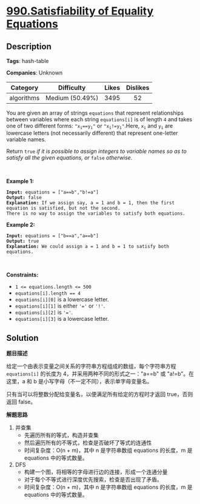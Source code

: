 # [990.Satisfiability of Equality Equations](https://leetcode.com/problems/satisfiability-of-equality-equations/description/)

## Description

**Tags**: hash-table

**Companies**: Unknown

|  Category  |   Difficulty    | Likes | Dislikes |
| :--------: | :-------------: | :---: | :------: |
| algorithms | Medium (50.49%) | 3495  |    52    |

<p>You are given an array of strings <code>equations</code> that represent relationships between variables where each string <code>equations[i]</code> is of length <code>4</code> and takes one of two different forms: <code>&quot;x<sub>i</sub>==y<sub>i</sub>&quot;</code> or <code>&quot;x<sub>i</sub>!=y<sub>i</sub>&quot;</code>.Here, <code>x<sub>i</sub></code> and <code>y<sub>i</sub></code> are lowercase letters (not necessarily different) that represent one-letter variable names.</p>
<p>Return <code>true</code><em> if it is possible to assign integers to variable names so as to satisfy all the given equations, or </em><code>false</code><em> otherwise</em>.</p>
<p>&nbsp;</p>
<p><strong class="example">Example 1:</strong></p>
<pre><code><strong>Input:</strong> equations = [&quot;a==b&quot;,&quot;b!=a&quot;]
<strong>Output:</strong> false
<strong>Explanation:</strong> If we assign say, a = 1 and b = 1, then the first equation is satisfied, but not the second.
There is no way to assign the variables to satisfy both equations.</code></pre>
<p><strong class="example">Example 2:</strong></p>
<pre><code><strong>Input:</strong> equations = [&quot;b==a&quot;,&quot;a==b&quot;]
<strong>Output:</strong> true
<strong>Explanation:</strong> We could assign a = 1 and b = 1 to satisfy both equations.</code></pre>
<p>&nbsp;</p>
<p><strong>Constraints:</strong></p>
<ul>
  <li><code>1 &lt;= equations.length &lt;= 500</code></li>
  <li><code>equations[i].length == 4</code></li>
  <li><code>equations[i][0]</code> is a lowercase letter.</li>
  <li><code>equations[i][1]</code> is either <code>&#39;=&#39;</code> or <code>&#39;!&#39;</code>.</li>
  <li><code>equations[i][2]</code> is <code>&#39;=&#39;</code>.</li>
  <li><code>equations[i][3]</code> is a lowercase letter.</li>
</ul>

## Solution

**题目描述**

给定一个由表示变量之间关系的字符串方程组成的数组，每个字符串方程 `equations[i]` 的长度为 4，并采用两种不同的形式之一："a==b" 或 "a!=b"。在这里，a 和 b 是小写字母（不一定不同），表示单字母变量名。

只有当可以将整数分配给变量名，以便满足所有给定的方程时才返回 true，否则返回 false。

**解题思路**

1. 并查集
   - 先遍历所有的等式，构造并查集
   - 然后遍历所有的不等式，检查是否破坏了等式的连通性
   - 时间复杂度：O(n + m)，其中 n 是字符串数组 equations 的长度，m 是 equations 中的等式数量。
2. DFS
   - 构建一个图，将相等的字母进行边的连接，形成一个连通分量
   - 对于每个不等式进行深度优先搜索，检查是否出现了矛盾。
   - 时间复杂度：O(n + m)，其中 n 是字符串数组 equations 的长度，m 是 equations 中的等式数量。
